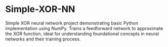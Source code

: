# Simple-XOR-NN
Simple XOR neural network project demonstrating basic Python implementation using NumPy. Trains a feedforward network to approximate the XOR function, ideal for understanding foundational concepts in neural networks and their training process.
